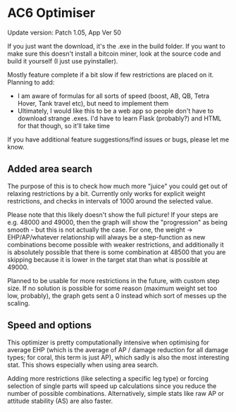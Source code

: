 # AC6 Optimiser
Update version: Patch 1.05, App Ver 50

If you just want the download, it's the .exe in the build folder. If you want to make sure this doesn't install a bitcoin miner, look at the source code and build it yourself (I just use pyinstaller).

Mostly feature complete if a bit slow if few restrictions are placed on it. Planning to add:
- I am aware of formulas for all sorts of speed (boost, AB, QB, Tetra Hover, Tank travel etc), but need to implement them
- Ultimately, I would like this to be a web app so people don't have to download strange .exes. I'd have to learn Flask (probably?) and HTML for that though, so it'll take time

If you have additional feature suggestions/find issues or bugs, please let me know.

## Added area search
The purpose of this is to check how much more "juice" you could get out of relaxing restrictions by a bit.
Currently only works for explicit weight restrictions, and checks in intervals of 1000 around the selected value.

Please note that this likely doesn't show the full picture! If your steps are e.g. 48000 and 49000, then the graph will show the "progression" as being smooth - but this is not actually the case. For one, the weight -> EHP/AP/whatever relationship will always be a step-function as new combinations become possible with weaker restrictions, and additionally it is absolutely possible that there is some combination at 48500 that you are skipping because it is lower in the target stat than what is possible at 49000.

Planned to be usable for more restrictions in the future, with custom step size.
If no solution is possible for some reason (maximum weight set too low, probably), the graph gets sent a 0 instead which sort of messes up the scaling.

## Speed and options
This optimizer is pretty computationally intensive when optimising for average EHP (which is the average of AP / damage reduction for all damage types; for coral, this term is just AP), which sadly is also the most interesting stat.
This shows especially when using area search. 

Adding more restrictions (like selecting a specific leg type) or forcing selection of single parts will speed up calculations since you reduce the number of possible combinations. Alternatively, simple stats like raw AP or attitude stability (AS) are also faster.